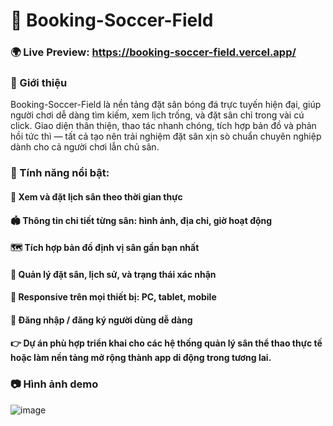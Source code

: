 # 🚀 Booking-Soccer-Field

### 🌍 Live Preview: https://booking-soccer-field.vercel.app/

### 📌 Giới thiệu
Booking-Soccer-Field là nền tảng đặt sân bóng đá trực tuyến hiện đại, giúp người chơi dễ dàng tìm kiếm, xem lịch trống, và đặt sân chỉ trong vài cú click. Giao diện thân thiện, thao tác nhanh chóng, tích hợp bản đồ và phản hồi tức thì — tất cả tạo nên trải nghiệm đặt sân xịn sò chuẩn chuyên nghiệp dành cho cả người chơi lẫn chủ sân.

### 🎯 Tính năng nổi bật:
#### 📅 Xem và đặt lịch sân theo thời gian thực

#### 🏟️ Thông tin chi tiết từng sân: hình ảnh, địa chỉ, giờ hoạt động

#### 🗺️ Tích hợp bản đồ định vị sân gần bạn nhất

#### 🧾 Quản lý đặt sân, lịch sử, và trạng thái xác nhận

#### 📱 Responsive trên mọi thiết bị: PC, tablet, mobile

#### 🔐 Đăng nhập / đăng ký người dùng dễ dàng

#### 👉 Dự án phù hợp triển khai cho các hệ thống quản lý sân thể thao thực tế hoặc làm nền tảng mở rộng thành app di động trong tương lai.

### 📷 Hình ảnh demo

![image](https://github.com/user-attachments/assets/4365806f-92a3-45d9-850a-02d95788abe7)

